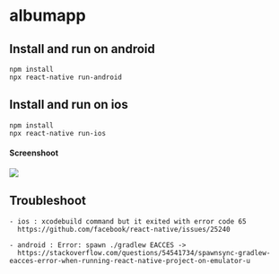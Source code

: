 # albumapp

## Install and run on android
```
npm install
npx react-native run-android
```

## Install and run on ios
```
npm install
npx react-native run-ios
```

#### Screenshoot
![](https://i.ibb.co/wpcgLS/photoalbum.png)

## Troubleshoot
```
- ios : xcodebuild command but it exited with error code 65
  https://github.com/facebook/react-native/issues/25240

- android : Error: spawn ./gradlew EACCES -> 
  https://stackoverflow.com/questions/54541734/spawnsync-gradlew-eacces-error-when-running-react-native-project-on-emulator-u

```
